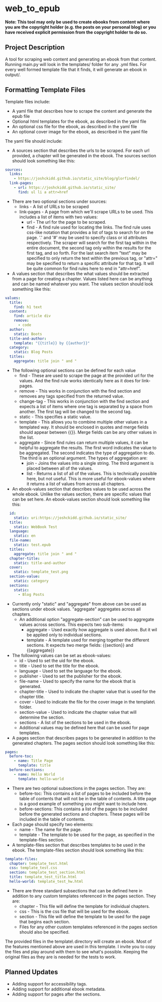 # web_to_epub

**Note: This tool may only be used to create ebooks from content where you are the copyright holder (e.g. the posts on your personal blog) or you have received explicit permission from the copyright holder to do so.**

## Project Description

A tool for scraping web content and generating an ebook from that content. Running main.py will look in the templates/ folder for any .yml files. For every well formed template file that it finds, it will generate an ebook in output/.

## Formatting Template Files

Template files include:

- A yaml file that describes how to scrape the content and generate the epub file
- Optional html templates for the ebook, as described in the yaml file
- An optional css file for the ebook, as described in the yaml file
- An optional cover image for the ebook, as described in the yaml file

The yaml file should include:

- A sources section that describes the urls to be scraped. For each url provided, a chapter will be generated in the ebook. The sources section should look something like this:

```yaml
sources:
  links:
    - https://joshckidd.github.io/static_site/blog/glorfindel/
  link-pages:
    - url: https://joshckidd.github.io/static_site/
      find: ul li a attr=href
```

- There are two optional sections under sources:
  - links - A list of URLs to be scraped
  - link-pages - A page from which we'll scrape URLs to be used. This includes a list of items with two values:
    - url - The url for the page to be scraped.
    - find - A find rule used for locating the links. The find rule uses css-like notation that provides a list of tags to search for on the page. '.' and '#' may be used to specify class or id attributes respectively. The scraper will search for the first tag within in the entire document, the second tag only within the results for the first tag, and so forth. For the last search item "text" may be specified to only return the text within the previous tag, or "attr=" may be specified to return a specific attribute for that tag. It will be quite common for find rules here to end in "attr=href".
- A values section that describes the what values should be extracted from a page for creating a chapter. Values listed here can be anything and can be named whatever you want. The values section should look something like this:

```yaml
values:
  title: 
    find: h1 text
  content:
    find: article div
    remove:
      - code
  author:
    static: Boots
  title-and-author:
    template: "{{title}} by {{author}}"
  category: 
    static: Blog Posts
  titles:
    aggregate: title join " and "
```

- The following optional sections can be defined for each value
  - find - These are used to scrape the page at the provided url for the values. And the find rule works identically here as it does for link-pages.
  - remove - This works in conjunction with the find section and removes any tags specified from the returned value.
  - change-tag - This works in conjunction with the find section and expects a list of items where one tag is separated by a space from another. The first tag will be changed to the second tag.
  - static - This specifies a static value.
  - template - This allows you to combine multiple other values in a templated way. It should be enclosed in quotes and merge fields should appear between {{}}. Merge fields can be any other values in the list.
  - aggregate - Since find rules can return multiple values, it can be helpful to aggregate the results. The first word indicates the value to be aggregated. The second indicates the type of aggregation to do. The third is an optional argument. The types of aggregation are:
    - join - Joins the values into a single string. The third argument is placed between all of the values.
    - list - Returns a list of all of the values. This is technically possible here, but not useful. This is more useful for ebook-values where it returns a list of values from across all chapters.
- An ebook-values section that describes values to be used across the whole ebook. Unlike the values section, there are specific values that can be set here. An ebook-values section should look something like this:

```yaml
  id: 
    static: uri:https://joshckidd.github.io/static_site/
  title:
    static: WebBook Test
  language:
    static: en
  file-name:
    static: test.epub
  titles:
    aggregate: title join " and "
  chapter-title:
    static: title-and-author
  cover:
    static: template_test.png
  section-value:
    static: category
  sections:
    static:
      - Blog Posts
```

- Currently only "static" and "aggregate" from above can be used as sections under ebook values. "aggregate" aggregates across all chapters.
  - An additional option "aggregate-section" can be used to aggregate values across sections. This expects two sub-items:
    - aggregate - Used exactly how aggregate is used above. But it wil be applied only to individual sections.
    - template - A template used for merging together the different sections. It expects two merge fields: {{section}} and {{aggregate}}
- The following values can be set as ebook-values:
  - id - Used to set the uid for the ebook.
  - title - Used to set the title for the ebook.
  - language - Used to set the language for the ebook.
  - publisher - Used to set the publisher for the ebook.
  - file-name - Used to specify the name for the ebook that is generated.
  - chapter-title - Used to indicate the chapter value that is used for the chapter title.
  - cover - Used to indicate the file for the cover image in the template\ folder.
  - section-value - Used to indicate the chapter value that will determine the section.
  - sections - A list of the sections to be used in the ebook.
  - Additional values may be defined here that can be used for page templates.
- A pages section that describes pages to be generated in addition to the generated chapters. The pages section should look something like this:

```yaml
pages:
  before-toc:
    - name: Title Page
      template: title
  before-sections:
    - name: Hello World
      template: hello-world
```

- There are two optional subsections in the pages section. They are:
  - before-toc: This contains a list of pages to be included before the table of contents that will not be in the table of contents. A title page is a good example of something you might want to include here.
  - before-sections: This contains a list of the pages to be included before the generated sections and chapters. These pages will be included in the table of contents.
- Each page should specify two elements:
  - name - The name for the page.
  - template - The template to be used for the page, as specified in the template-files section.
- A template-files section that describes templates to be used in the ebook. The template-files section should look something like this:

```yaml
template-files:
  chapter: template_test.html
  css: template_test.css
  section: template_test_section.html
  title: template_test_title.html
  hello-world: template_test_hw.html
```

- There are three standard subsections that can be defined here in addition to any custom templates referenced in the pages section. They are:
  - chapter - This file will define the template for individual chapters.
  - css - This is the css file that will be used for the ebook.
  - section - This file will define the template to be used for the page that begins each section.
  - Files for any other custom templates referenced in the pages section should also be specified.

The provided files in the template\ directory will create an ebook. Most of the features mentioned above are used in this template. I invite you to copy the files and play around with them to see what's possible. Keeping the original files as they are is needed for the tests to work.

## Planned Updates

- Adding support for accessibility tags.
- Adding support for additional ebook metadata.
- Adding support for pages after the sections.
